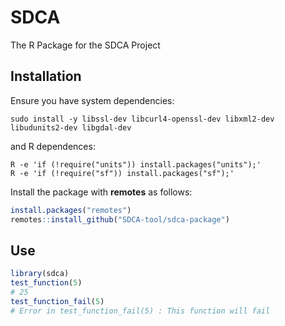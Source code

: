 
<!-- README.md is generated from README.Rmd. Please edit that file -->

# SDCA

The R Package for the SDCA Project

## Installation

Ensure you have system dependencies:

```sudo install -y libssl-dev libcurl4-openssl-dev libxml2-dev libudunits2-dev libgdal-dev```

and R dependences:

```
R -e 'if (!require("units")) install.packages("units");'
R -e 'if (!require("sf")) install.packages("sf");'
```

Install the package with **remotes** as follows:

``` r
install.packages("remotes")
remotes::install_github("SDCA-tool/sdca-package")
```

## Use

``` r
library(sdca)
test_function(5)
# 25
test_function_fail(5)
# Error in test_function_fail(5) : This function will fail
```
